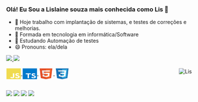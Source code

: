 ### Olá! Eu Sou a Lislaine souza mais conhecida como Lis 👋

- 🔭 Hoje trabalho com implantação de sistemas, e testes de correções e melhorias.
- 🌱 Formada em tecnologia em informática/Software
- 📖 Estudando Automação de testes
- 😄 Pronouns: ela/dela

<div>
  <a href="https://github.com/Lislaine-souza">
  <img height="180em" src="https://github-readme-stats.vercel.app/api?username=Lislaine-souza&show_icons=true&theme=dracula&include_all_commits=true&count_private=true"/>
  <img height="180em" src="https://github-readme-stats.vercel.app/api/top-langs/?username=Lislaine-souza&layout=compact&langs_count=7&theme=dracula"/>
</div>

  <div style="display: inline_block"><br>
  <img align="center" alt="Lis-Js" height="30" width="40" src="https://raw.githubusercontent.com/devicons/devicon/master/icons/javascript/javascript-plain.svg">
  <img align="center" alt="Lis-Ts" height="30" width="40" src="https://raw.githubusercontent.com/devicons/devicon/master/icons/typescript/typescript-plain.svg">
  <img align="center" alt="Lis-HTML" height="30" width="40" src="https://raw.githubusercontent.com/devicons/devicon/master/icons/html5/html5-original.svg">
  <img align="center" alt="Lis-CSS" height="30" width="40" src="https://raw.githubusercontent.com/devicons/devicon/master/icons/css3/css3-original.svg">
  <img align="right" alt="Lis" src="https://cdn.discordapp.com/attachments/795358919417397249/825430589581688872/hi.gif">   
</div>
  
  ##
  
 <div>
  <a href="https://instagram.com/lis._lila/" target="_blank"><img src="https://img.shields.io/badge/-Instagram-%23E4405F?style=for-the-badge&logo=instagram&logoColor=white" target="_blank"></a> 
    <a href="https://www.linkedin.com/in/lislaine-s-lima-929832215/" target="_blank"><img src="https://img.shields.io/badge/-LinkedIn-%230077B5?style=for-the-badge&logo=linkedin&logoColor=white" target="_blank"></a> 
   <a href = "mailto:Lislaine.lima@gmail.com"><img src="https://img.shields.io/badge/-Gmail-%23333?style=for-the-badge&logo=gmail&logoColor=white" target="_blank"></a>
   <a href="https://discord.gg/Lis#8438" target="_blank"><img src="https://img.shields.io/badge/Discord-7289DA?style=for-the-badge&logo=discord&logoColor=white" target="_blank"></a>
 </div>

